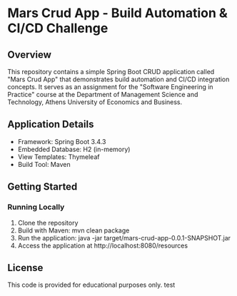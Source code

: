# Mars Crud App - Build Automation & CI/CD Challenge

## Overview
This repository contains a simple Spring Boot CRUD application called "Mars Crud App" that demonstrates build automation and CI/CD integration concepts. It serves as an assignment for the "Software Engineering in Practice" course at the Department of Management Science and Technology, Athens University of Economics and Business.

## Application Details
* Framework: Spring Boot 3.4.3
* Embedded Database: H2 (in-memory)
* View Templates: Thymeleaf
* Build Tool: Maven

## Getting Started

### Running Locally

1. Clone the repository
2. Build with Maven: mvn clean package
3. Run the application: java -jar target/mars-crud-app-0.0.1-SNAPSHOT.jar
4. Access the application at http://localhost:8080/resources

## License
This code is provided for educational purposes only.
test
